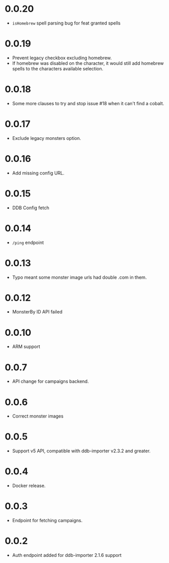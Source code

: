 # 0.0.20

* `isHomebrew` spell parsing bug for feat granted spells

# 0.0.19

* Prevent legacy checkbox excluding homebrew.
* If homebrew was disabled on the character, it would still add homebrew spells to the characters available selection.

# 0.0.18

* Some more clauses to try and stop issue #18 when it can't find a cobalt.

# 0.0.17

* Exclude legacy monsters option.

# 0.0.16

* Add missing config URL.

# 0.0.15

* DDB Config fetch

# 0.0.14

* `/ping` endpoint

# 0.0.13

* Typo meant some monster image urls had double .com in them.

# 0.0.12

* MonsterBy ID API failed

# 0.0.10

* ARM support

# 0.0.7

* API change for campaigns backend.

# 0.0.6

* Correct monster images

# 0.0.5

* Support v5 API, compatible with ddb-importer v2.3.2 and greater.

# 0.0.4

* Docker release.

# 0.0.3

* Endpoint for fetching campaigns.

# 0.0.2

* Auth endpoint added for ddb-importer 2.1.6 support
